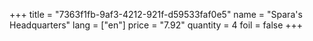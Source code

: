 +++
title = "7363f1fb-9af3-4212-921f-d59533faf0e5"
name = "Spara's Headquarters"
lang = ["en"]
price = "7.92"
quantity = 4
foil = false
+++
